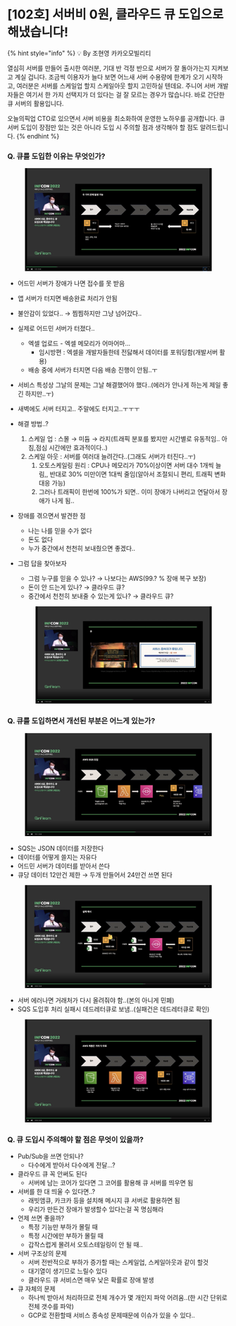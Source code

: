 # \[102호] 서버비 0원, 클라우드 큐 도입으로 해냈습니다!

{% hint style="info" %}
💡 By 조현영 카카오모빌리티

열심히 서버를 만들어 출시한 여러분, 기대 반 걱정 반으로 서버가 잘 돌아가는지 지켜보고 계실 겁니다. 조금씩 이용자가 늘다 보면 어느새 서버 수용량에 한계가 오기 시작하고, 여러분은 서버를 스케일업 할지 스케일아웃 할지 고민하실 텐데요. 주니어 서버 개발자들은 여기서 한 가지 선택지가 더 있다는 걸 잘 모르는 경우가 많습니다. 바로 간단한 큐 서버의 활용입니다.

오늘의픽업 CTO로 있으면서 서버 비용을 최소화하여 운영한 노하우를 공개합니다. 큐 서버 도입이 장점만 있는 것은 아니라 도입 시 주의할 점과 생각해야 할 점도 알려드립니다.
{% endhint %}



### Q. 큐를 도입한 이유는 무엇인가?

<figure><img src="../../../.gitbook/assets/1 (1) (2) (1).png" alt=""><figcaption></figcaption></figure>

* 어드민 서버가 장애가 나면 접수를 못 받음
* 앱 서버가 터지면 배송완료 처리가 안됨
* 불안감이 있었다.. → 찜찜하지만 그냥 넘어갔다..
* 실제로 어드민 서버가 터졌다..
  * 엑셀 업로드 - 엑셀 메모리가 어마어마…
    * 임시방편 : 엑셀을 개발자들한테 전닳해서 데이터를 포워딩함(개발서버 활용)
  * 배송 중에 서버가 터지면 다음 배송 진행이 안됨..ㅜ
* 서비스 특성상 그날의 문제는 그날 해결했어야 했다..(에러가 안나게 하는게 제일 좋긴 하지만..ㅜ)
* 새벽에도 서버 터지고.. 주말에도 터지고..ㅜㅜㅜ
* 해결 방법..?
  1. 스케일 업 : 스몰 → 미듐 → 라지(트래픽 분포를 봤지만 시간별로 유동적임.. 아침,점심 시간에만 효과적이다..)
  2. 스케일 아웃 : 서버를 여러대 늘려간다..(그래도 서버가 터진다..ㅜ)
     1. 오토스케일링 원리 : CPU나 메모리가 70%이상이면 서버 대수 1개씩 늘림,, 반대로 30% 미만이면 1대씩 줄임(알아서 조절되니 편리, 트래픽 변화 대응 가능)
     2. 그러나 트래픽이 한번에 100%가 되면.. 이미 장애가 나버리고 연달아서 장애가 나게 됨..
* 장애를 겪으면서 발견한 점
  * 나는 나를 믿을 수가 없다
  * 돈도 없다
  * 누가 중간에서 천천히 보내줬으면 좋겠다..
*   그럼 답을 찾아보자

    * 그럼 누구를 믿을 수 있나? → 나보다는 AWS(99.? % 장애 복구 보장)
    * 돈이 안 드는게 있나? → 클라우드 큐?
    * 중간에서 천천히 보내줄 수 있는게 있나? → 클라우드 큐?



    <figure><img src="../../../.gitbook/assets/2 (3) (3) (1).png" alt=""><figcaption></figcaption></figure>

### Q. 큐를 도입하면서 개선된 부분은 어느게 있는가?

<figure><img src="../../../.gitbook/assets/3 (6).png" alt=""><figcaption></figcaption></figure>

* SQS는 JSON 데이터를 저장한다
* 데이터를 어떻게 쓸지는 자유다
* 어드민 서버가 데이터를 받아서 쓴다
* 큐당 데이터 12만건 제한 → 두개 만들어서 24만건 쓰면 된다

<figure><img src="../../../.gitbook/assets/4 (4) (2).png" alt=""><figcaption></figcaption></figure>

* 서버 에러나면 거래처가 다시 올려줘야 함..(본의 아니게 민폐)
* SQS 도입후 처리 실패시 데드레터큐로 보냄..(실패건은 데드레터큐로 확인)

<figure><img src="../../../.gitbook/assets/5 (1) (2) (1) (1).png" alt=""><figcaption></figcaption></figure>

### Q. 큐 도입시 주의해야 할 점은 무엇이 있을까?

* Pub/Sub을 쓰면 안되나?
  * 다수에게 받아서 다수에게 전달…?
* 클라우드 큐 꼭 안써도 된다
  * 서버에 남는 코어가 있다면 그 코어를 활용해 큐 서버를 띄우면 됨
* 서버를 한 대 띄울 수 있다면..?
  * 래빗앰큐, 카크카 등을 설치해 메시지 큐 서버로 활용하면 됨
  * 우리가 만든건 장애가 발생할수 있다는걸 꼭 명심해라
* 언제 쓰면 좋을까?
  * 특정 기능만 부하가 몰릴 때
  * 특정 시간에만 부하가 몰릴 때
  * 갑작스럽게 몰려서 오토스테일링이 안 될 때..
* 서버 구조상의 문제
  * 서버 전반적으로 부하가 증가할 때는 스케일업, 스케일아웃과 같이 할것
  * 대기열이 생기므로 느릴수 있다
  * 클라우드 큐 서비스면 매우 낮은 확률로 장애 발생
* 큐 자체의 문제
  * 하나씩 받아서 처리하므로 전체 개수가 몇 개인지 파악 어려움..(한 시간 단위로 전체 갯수를 파악)
  * GCP로 전환할때 서비스 종속성 문제때문에 이슈가 있을 수 있다..
